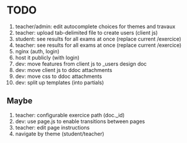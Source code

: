 # TODO

1. teacher/admin: edit autocomplete choices for themes and travaux
1. teacher: upload tab-delimited file to create users (client js)
1. student: see results for all exams at once (replace current /exercice)
1. teacher: see results for all exams at once (replace current /exercice)
1. nginx (auth, login)
1. host it publicly (with login)
1. dev: move features from client js to _users design doc
1. dev: move client js to ddoc attachments
1. dev: move css to ddoc attachments
1. dev: split up templates (into partials)

## Maybe
1. teacher: configurable exercice path (doc._id)
1. dev: use page.js to enable transitions between pages
1. teacher: edit page instructions
1. navigate by theme (student/teacher)
